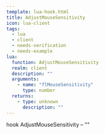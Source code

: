 ```yaml
---
template: lua-hook.html
title: AdjustMouseSensitivity
icon: lua-client
tags:
  - lua
  - client
  - needs-verification
  - needs-example
lua:
  function: AdjustMouseSensitivity
  realm: client
  description: ""
  arguments:
    - name: "flMouseSensitivity"
      type: number
  returns:
    - type: unknown
      description: ""
---
```


<div class="lua__search__keywords">
hook AdjustMouseSensitivity &#x2013; ""
</div>
